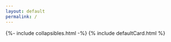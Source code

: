 ```yaml
---
layout: default
permalink: /
---
```

<div class="models-body">
    {%- include collapsibles.html -%}
    {% include defaultCard.html %}
</div>
